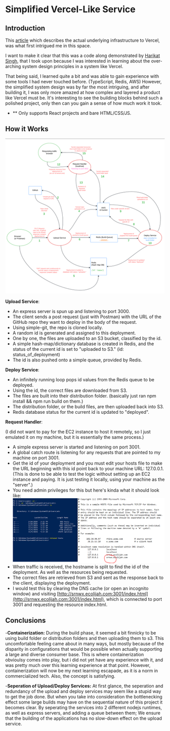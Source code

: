 # Simplified Vercel-Like Service

## Introduction

This [article](https://vercel.com/blog/behind-the-scenes-of-vercels-infrastructure) which describes the actual underlying infrastructure to Vercel, was what first intrigued me in this space.

I want to make it clear that this was a code along demonstrated by [Harikat Singh](https://www.youtube.com/watch?v=c8_tafixiAs&list=LL&index=22&t=7945s), that I took upon because I was interested in learning about the over-arching system design principles in a system like Vercel.

That being said, I learned quite a bit and was able to gain experience with some tools I had never touched before. (TypeScript, Redis, AWS) However, the simplified system design was by far the most intriguing, and after building it, I was only more amazed at how complex and layered a product like Vercel must be. It's interesting to see the building blocks behind such a polished project, only then can you gain a sense of how much work it took.

- ** Only supports React projects and bare HTML/CSS/JS.

## How it Works

![system-architecture](system-arch.png)

**Upload Service**: 

- An express server is spun up and listening to port 3000.
- The client sends a post request (just with Postman) with the URL of the GitHub repo they want to deploy in the body of the request.
- Using simple-git, the repo is cloned locally.
- A random id is generated and assigned to this deployment.
- One by one, the files are uploaded to an S3 bucket, classified by the id.
- A simple hash-map/dictionary database is created in Redis, and the status of the current id is set to "uploaded to S3." (id: status_of_deployment)
- The id is also pushed onto a simple queue, provided by Redis.

**Deploy Service**:

- An infinitely running loop pops id values from the Redis queue to be deployed.
- Using the id, the correct files are downloaded from S3.
- The files are built into their distribution folder. (basically just ran npm install && npm run build on them.)
- The distribution folder, or the build files, are then uploaded back into S3.
- Redis database status for the current id is updated to "deployed".

**Request Handler**: 
 
(I did not want to pay for the EC2 instance to host it remotely, so I just emulated it on my machine, but it is essentially the same process.)

- A simple express server is started and listening on port 3001.
- A global catch route is listening for any requests that are pointed to my machine on port 3001.
- Get the id of your deployment and you must edit your hosts file to make the URL beginning with this id point back to your machine URL: 127.0.0.1. (This is done to be able to test the logic without setting up an EC2 instance and paying. It is just testing it locally, using your machine as the "server".)
- You need admin privileges for this but here's kinda what it should look like: ![hosts file](hosts.PNG)
- When traffic is received, the hostname is split to find the id of the deployment. As well as the resources being requested. 
- The correct files are retrieved from S3 and sent as the response back to the client, displaying the deployment.
- I would test this by clearing the DNS cache (or open an incognito window) and visiting [http://srnwx.ecolijah.com:3001/index.html](http://srnwx.ecolijah.com:3001/index.html), which is connected to port 3001 and requesting the resource index.html.

## Conclusions

-**Containerization:** During the build phase, it seemed a bit finnicky to be using build folder or distribution folders and then uploading them to s3. This uncomfortable feeling came about in many ways, but mostly because of the disparity in configurations that would be possible when actually supporting a large and diverse consumer base. This is where containerization obvioulsy comes into play, but i did not yet have any experience with it, and was pretty much over this learning experience at that point. However, containerization will now be my next learning escapade, as it is a norm in commercialized tech. Also, the concept is satisfying.

-**Seperation of Upload/Deploy Services:** At first glance, the seperation and redundancy of the upload and deploy services may seem like a stupid way to get the job done. But when you take into consideration the bottlenecking effect some large builds may have on the sequential nature of this project it becomes clear. By seperating the services into 2 different nodejs runtimes, as well as express servers, and adding a queue between them; We ensure that the building of the applications has no slow-down effect on the upload service.
